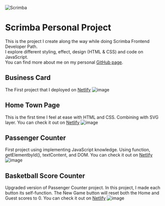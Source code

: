 ![Scrimba](https://user-images.githubusercontent.com/80773310/196091214-0dd85855-61f1-4234-af88-1c1044f58470.gif)

# Scrimba Personal Project
This is the project I create along the way while doing Scrimba Frontend Developer Path. <br>
I explore different styling, effect, design (HTML & CSS) and code on JavaScript.<br>
You can find more about me on my personal [GitHub page](https://github.com/DHCJS).


## Business Card 
The First project that I deployed on [Netlify](https://github.com/DHCJS/business-card)
![image](https://user-images.githubusercontent.com/80773310/196160650-f3d7a612-a582-4616-91b9-155b1e2a8d29.png)

## Home Town Page
This is the first time I feel at ease with HTML and CSS. Combining with SVG layer. You can check it out on [Netlify](https://strong-fudge-9a5543.netlify.app/)
![image](https://user-images.githubusercontent.com/80773310/200556836-9f52ad20-8657-4bcf-99d8-049a9b4a51cd.png)

## Passenger Counter
First project using implementing JavaScript knowledge. Using function, getElementbyId(), textContent, and DOM. You can check it out on [Netlify](https://stellar-toffee-b5c56a.netlify.app/)
![image](https://user-images.githubusercontent.com/80773310/200557674-2ab1dbb0-dd27-4412-bffd-f08417a990d9.png)

## Basketball Score Counter
Upgraded version of Passenger Counter project. In this project, I made each button its self-function. The New Game button will reset both the Home and Guest scores to 0. You can check it out on [Netlify](https://silver-pasca-511b5e.netlify.app/)
![image](https://user-images.githubusercontent.com/80773310/200557924-49746bd3-7ed0-47f6-ba59-ac1d4c1a6bb3.png)












